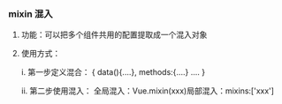 ### mixin 混入

1. 功能：可以把多个组件共用的配置提取成一个混入对象

2. 使用方式：

    i. 第一步定义混合：
        {
            data(){....},
            methods:{....}
            ....
        }

    ii. 第二步使用混入：
        全局混入：Vue.mixin(xxx)​
        局部混入：mixins:['xxx']